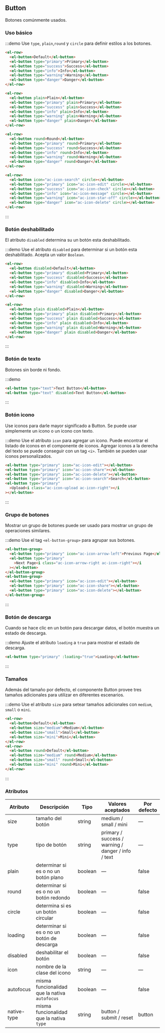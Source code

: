 ## Button

Botones comúnmente usados.

### Uso básico

:::demo Use `type`, `plain`,`round` y `circle` para definir estilos a los botones.

```html
<el-row>
  <el-button>Default</el-button>
  <el-button type="primary">Primary</el-button>
  <el-button type="success">Success</el-button>
  <el-button type="info">Info</el-button>
  <el-button type="warning">Warning</el-button>
  <el-button type="danger">Danger</el-button>
</el-row>

<el-row>
  <el-button plain>Plain</el-button>
  <el-button type="primary" plain>Primary</el-button>
  <el-button type="success" plain>Success</el-button>
  <el-button type="info" plain>Info</el-button>
  <el-button type="warning" plain>Warning</el-button>
  <el-button type="danger" plain>Danger</el-button>
</el-row>

<el-row>
  <el-button round>Round</el-button>
  <el-button type="primary" round>Primary</el-button>
  <el-button type="success" round>Success</el-button>
  <el-button type="info" round>Info</el-button>
  <el-button type="warning" round>Warning</el-button>
  <el-button type="danger" round>Danger</el-button>
</el-row>

<el-row>
  <el-button icon="ac-icon-search" circle></el-button>
  <el-button type="primary" icon="ac-icon-edit" circle></el-button>
  <el-button type="success" icon="ac-icon-check" circle></el-button>
  <el-button type="info" icon="ac-icon-message" circle></el-button>
  <el-button type="warning" icon="ac-icon-star-off" circle></el-button>
  <el-button type="danger" icon="ac-icon-delete" circle></el-button>
</el-row>
```

:::

### Botón deshabilitado

El atributo `disabled` determina su un botón esta deshabilitado.

:::demo Use el atributo `disabled` para determinar si un botón esta deshabilitado. Acepta un valor `Boolean`.

```html
<el-row>
  <el-button disabled>Default</el-button>
  <el-button type="primary" disabled>Primary</el-button>
  <el-button type="success" disabled>Success</el-button>
  <el-button type="info" disabled>Info</el-button>
  <el-button type="warning" disabled>Warning</el-button>
  <el-button type="danger" disabled>Danger</el-button>
</el-row>

<el-row>
  <el-button plain disabled>Plain</el-button>
  <el-button type="primary" plain disabled>Primary</el-button>
  <el-button type="success" plain disabled>Success</el-button>
  <el-button type="info" plain disabled>Info</el-button>
  <el-button type="warning" plain disabled>Warning</el-button>
  <el-button type="danger" plain disabled>Danger</el-button>
</el-row>
```

:::

### Botón de texto

Botones sin borde ni fondo.

:::demo

```html
<el-button type="text">Text Button</el-button>
<el-button type="text" disabled>Text Button</el-button>
```

:::

### Botón icono

Use iconos para darle mayor significado a Button. Se puede usar simplemente un icono o un icono con texto.

:::demo Use el atributo `icon` para agregar un icono. Puede encontrar el listado de iconos en el componente de iconos. Agregar iconos a la derecha del texto se puede conseguir con un tag `<i>`. También se pueden usar iconos personalizados.

```html
<el-button type="primary" icon="ac-icon-edit"></el-button>
<el-button type="primary" icon="ac-icon-share"></el-button>
<el-button type="primary" icon="ac-icon-delete"></el-button>
<el-button type="primary" icon="ac-icon-search">Search</el-button>
<el-button type="primary"
  >Upload<i class="ac-icon-upload ac-icon-right"></i
></el-button>
```

:::

### Grupo de botones

Mostrar un grupo de botones puede ser usado para mostrar un grupo de operaciones similares.

:::demo Use el tag `<el-button-group>` para agrupar sus botones.

```html
<el-button-group>
  <el-button type="primary" icon="ac-icon-arrow-left">Previous Page</el-button>
  <el-button type="primary"
    >Next Page<i class="ac-icon-arrow-right ac-icon-right"></i
  ></el-button>
</el-button-group>
<el-button-group>
  <el-button type="primary" icon="ac-icon-edit"></el-button>
  <el-button type="primary" icon="ac-icon-share"></el-button>
  <el-button type="primary" icon="ac-icon-delete"></el-button>
</el-button-group>
```

:::

### Botón de descarga

Cuando se hace clic en un botón para descargar datos, el botón muestra un estado de descarga.

:::demo Ajuste el atributo `loading` a `true` para mostrar el estado de descarga.

```html
<el-button type="primary" :loading="true">Loading</el-button>
```

:::

### Tamaños

Además del tamaño por defecto, el componente Button provee tres tamaños adicionales para utilizar en diferentes escenarios.

:::demo Use el atributo `size` para setear tamaños adicionales con `medium`, `small` o `mini`.

```html
<el-row>
  <el-button>Default</el-button>
  <el-button size="medium">Medium</el-button>
  <el-button size="small">Small</el-button>
  <el-button size="mini">Mini</el-button>
</el-row>
<el-row>
  <el-button round>Default</el-button>
  <el-button size="medium" round>Medium</el-button>
  <el-button size="small" round>Small</el-button>
  <el-button size="mini" round>Mini</el-button>
</el-row>
```

:::

### Atributos

| Atributo    | Descripción                                   | Tipo    | Valores aceptados                                  | Por defecto |
| ----------- | --------------------------------------------- | ------- | -------------------------------------------------- | ----------- |
| size        | tamaño del botón                              | string  | medium / small / mini                              | —           |
| type        | tipo de botón                                 | string  | primary / success / warning / danger / info / text | —           |
| plain       | determinar si es o no un botón plano          | boolean | —                                                  | false       |
| round       | determinar si es o no un botón redondo        | boolean | —                                                  | false       |
| circle      | determina si es un botón circular             | boolean | —                                                  | false       |
| loading     | determinar si es o no un botón de descarga    | boolean | —                                                  | false       |
| disabled    | deshabilitar el botón                         | boolean | —                                                  | false       |
| icon        | nombre de la clase del icono                  | string  | —                                                  | —           |
| autofocus   | misma funcionalidad que la nativa `autofocus` | boolean | —                                                  | false       |
| native-type | misma funcionalidad que la nativa `type`      | string  | button / submit / reset                            | button      |
